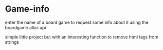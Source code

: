 # Game-info
enter the name of a board game to request some info about it using the boardgame atlas api

simple little project but with an interesting function to remove html tags from strings
